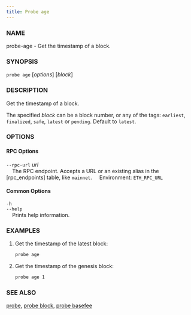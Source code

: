 ```yaml
---
title: Probe age
---
```


### NAME

probe-age - Get the timestamp of a block.

### SYNOPSIS

`probe age` [*options*] [*block*]

### DESCRIPTION

Get the timestamp of a block.

The specified *block* can be a block number, or any of the tags: `earliest`, `finalized`, `safe`, `latest` or `pending`. Default to `latest`.

### OPTIONS

#### RPC Options

`--rpc-url` *url*  
&nbsp;&nbsp;&nbsp;&nbsp;The RPC endpoint. Accepts a URL or an existing alias in the [rpc_endpoints] table, like `mainnet`.
&nbsp;&nbsp;&nbsp;&nbsp;Environment: `ETH_RPC_URL`

#### Common Options

`-h`  
`--help`  
&nbsp;&nbsp;&nbsp;&nbsp;Prints help information.

### EXAMPLES

1. Get the timestamp of the latest block:

   ```sh
   probe age
   ```

2. Get the timestamp of the genesis block:
   ```sh
   probe age 1
   ```

### SEE ALSO

[probe](./probe.md), [probe block](./probe-block.md), [probe basefee](./probe-basefee.md)
